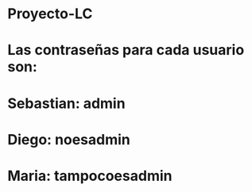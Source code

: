 # Proyecto-LC
# Las contraseñas para cada usuario son:
# Sebastian: admin
# Diego: noesadmin
# Maria: tampocoesadmin